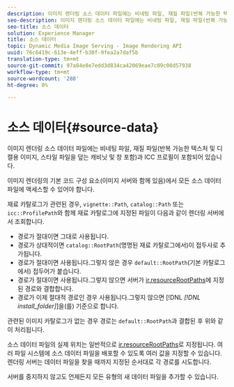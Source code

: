 ```yaml
---
description: 이미지 렌더링 소스 데이터 파일에는 비네팅 파일, 재질 파일(반복 가능한 텍스처 및 디캘용 이미지, 스타일 파일을 덮는 캐비닛 및 창 포함)과 ICC 프로필이 포함되어 있습니다.
seo-description: 이미지 렌더링 소스 데이터 파일에는 비네팅 파일, 재질 파일(반복 가능한 텍스처 및 디캘용 이미지, 스타일 파일을 덮는 캐비닛 및 창 포함)과 ICC 프로필이 포함되어 있습니다.
seo-title: 소스 데이터
solution: Experience Manager
title: 소스 데이터
topic: Dynamic Media Image Serving - Image Rendering API
uuid: 76c6419c-613e-4eff-b30f-9fea2a7daf5b
translation-type: tm+mt
source-git-commit: 97a84e8e7edd3d834ca42069eae7c09c00d57938
workflow-type: tm+mt
source-wordcount: '288'
ht-degree: 0%

---
```



# 소스 데이터{#source-data}

이미지 렌더링 소스 데이터 파일에는 비네팅 파일, 재질 파일(반복 가능한 텍스처 및 디캘용 이미지, 스타일 파일을 덮는 캐비닛 및 창 포함)과 ICC 프로필이 포함되어 있습니다.

이미지 렌더링의 기본 코드 구성 요소(이미지 서버와 함께 있음)에서 모든 소스 데이터 파일에 액세스할 수 있어야 합니다.

재료 카탈로그가 관련된 경우, `vignette::Path`, `catalog::Path` 또는 `icc::ProfilePath`와 함께 재료 카탈로그에 지정된 파일이 다음과 같이 렌더링 서버에서 조회합니다.

* 경로가 절대이면 그대로 사용됩니다.
* 경로가 상대적이면 `catalog::RootPath`(명명된 재료 카탈로그에서)이 접두사로 추가됩니다.
* 경로가 절대이면 사용됩니다.그렇지 않은 경우 `default::RootPath`(기본 카탈로그에서) 접두어가 붙습니다.
* 경로가 절대이면 사용됩니다.그렇지 않으면 서버가 [ir.resourceRootPaths](../../../../../../ir-api/server-admin/image-rendering-api-ref/c-ir-server-administration/c-ir-configuration-settings-reference/c-ir-resource-root-folders.md#concept-39a34d2239934079bb396e1bf568a9c2)에 지정된 경로와 결합합니다.
* 경로가 이제 절대적 경로인 경우 사용됩니다.그렇지 않으면 [!DNL *[!DNL install_folder]*]을(를) 기준으로 합니다.

관련된 이미지 카탈로그가 없는 경우 경로는 `default::RootPath`과 결합된 후 위와 같이 처리됩니다.

소스 데이터 파일의 실제 위치는 일반적으로 [ir.resourceRootPaths](../../../../../../ir-api/server-admin/image-rendering-api-ref/c-ir-server-administration/c-ir-configuration-settings-reference/c-ir-resource-root-folders.md#concept-39a34d2239934079bb396e1bf568a9c2)로 지정됩니다. 여러 파일 시스템에 소스 데이터 파일을 배포할 수 있도록 여러 값을 지정할 수 있습니다. 렌더링 서버는 데이터 파일을 찾을 때까지 지정된 순서대로 각 경로를 시도합니다.

서버를 중지하지 않고도 언제든지 모든 유형의 새 데이터 파일을 추가할 수 있습니다.
